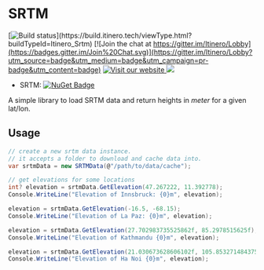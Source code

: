 # SRTM

[![Build status](http://build.itinero.tech:8080/app/rest/builds/buildType:(id:Itinero_Srtm)/statusIcon)](https://build.itinero.tech/viewType.html?buildTypeId=Itinero_Srtm)
[![Join the chat at https://gitter.im/Itinero/Lobby](https://badges.gitter.im/Join%20Chat.svg)](https://gitter.im/Itinero/Lobby?utm_source=badge&utm_medium=badge&utm_campaign=pr-badge&utm_content=badge)
[![Visit our website](https://img.shields.io/badge/website-itinero.tech-020031.svg) ](http://www.itinero.tech/)
[![](https://img.shields.io/badge/license-MIT-blue.svg)](https://github.com/itinero/srtm/blob/master/LICENSE.md)

- SRTM: [![NuGet Badge](https://buildstats.info/nuget/SRTM)](https://www.nuget.org/packages/SRTM/)

A simple library to load SRTM data and return heights in _meter_ for a given lat/lon.

## Usage

```csharp
// create a new srtm data instance.
// it accepts a folder to download and cache data into.
var srtmData = new SRTMData(@"/path/to/data/cache");

// get elevations for some locations
int? elevation = srtmData.GetElevation(47.267222, 11.392778);
Console.WriteLine("Elevation of Innsbruck: {0}m", elevation);

elevation = srtmData.GetElevation(-16.5, -68.15);
Console.WriteLine("Elevation of La Paz: {0}m", elevation);

elevation = srtmData.GetElevation(27.702983735525862f, 85.2978515625f);
Console.WriteLine("Elevation of Kathmandu {0}m", elevation);

elevation = srtmData.GetElevation(21.030673628606102f, 105.853271484375f);
Console.WriteLine("Elevation of Ha Noi {0}m", elevation);
```
